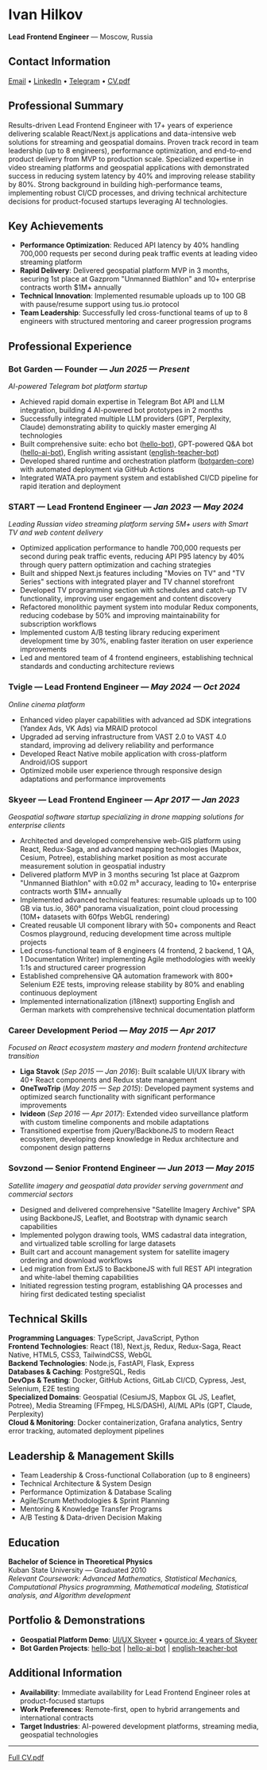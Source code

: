 # Ivan Hilkov

**Lead Frontend Engineer** — Moscow, Russia

## Contact Information

[Email](mailto:strange.mole@gmail.com) • [LinkedIn](https://www.linkedin.com/in/ivan-hilkov-a1022154/) • [Telegram](https://t.me/mrbzzz) • [CV.pdf](https://github.com/ivan-hilckov/ivan-hilckov/raw/main/CV.pdf)


## Professional Summary

Results-driven Lead Frontend Engineer with 17+ years of experience delivering scalable React/Next.js applications and data-intensive web solutions for streaming and geospatial domains. Proven track record in team leadership (up to 8 engineers), performance optimization, and end-to-end product delivery from MVP to production scale. Specialized expertise in video streaming platforms and geospatial applications with demonstrated success in reducing system latency by 40% and improving release stability by 80%. Strong background in building high-performance teams, implementing robust CI/CD processes, and driving technical architecture decisions for product-focused startups leveraging AI technologies.

## Key Achievements

- **Performance Optimization**: Reduced API latency by 40% handling 700,000 requests per second during peak traffic events at leading video streaming platform
- **Rapid Delivery**: Delivered geospatial platform MVP in 3 months, securing 1st place at Gazprom "Unmanned Biathlon" and 10+ enterprise contracts worth $1M+ annually
- **Technical Innovation**: Implemented resumable uploads up to 100 GB with pause/resume support using tus.io protocol
- **Team Leadership**: Successfully led cross-functional teams of up to 8 engineers with structured mentoring and career progression programs

## Professional Experience

### **Bot Garden** — **Founder** — _Jun 2025 — Present_

_AI-powered Telegram bot platform startup_

- Achieved rapid domain expertise in Telegram Bot API and LLM integration, building 4 AI-powered bot prototypes in 2 months
- Successfully integrated multiple LLM providers (GPT, Perplexity, Claude) demonstrating ability to quickly master emerging AI technologies
- Built comprehensive suite: echo bot ([hello-bot](https://github.com/ivan-hilckov/hello-bot)), GPT-powered Q&A bot ([hello-ai-bot](https://github.com/ivan-hilckov/hello-ai-bot)), English writing assistant ([english-teacher-bot](https://github.com/ivan-hilckov/english-teacher-bot))
- Developed shared runtime and orchestration platform ([botgarden-core](https://github.com/ivan-hilckov/botgarden-core)) with automated deployment via GitHub Actions
- Integrated WATA.pro payment system and established CI/CD pipeline for rapid iteration and deployment

### **START** — **Lead Frontend Engineer** — _Jan 2023 — May 2024_

_Leading Russian video streaming platform serving 5M+ users with Smart TV and web content delivery_

- Optimized application performance to handle 700,000 requests per second during peak traffic events, reducing API P95 latency by 40% through query pattern optimization and caching strategies
- Built and shipped Next.js features including "Movies on TV" and "TV Series" sections with integrated player and TV channel storefront
- Developed TV programming section with schedules and catch-up TV functionality, improving user engagement and content discovery
- Refactored monolithic payment system into modular Redux components, reducing codebase by 50% and improving maintainability for subscription workflows
- Implemented custom A/B testing library reducing experiment development time by 30%, enabling faster iteration on user experience improvements
- Led and mentored team of 4 frontend engineers, establishing technical standards and conducting architecture reviews

### **Tvigle** — **Lead Frontend Engineer** — _May 2024 — Oct 2024_

_Online cinema platform_

- Enhanced video player capabilities with advanced ad SDK integrations (Yandex Ads, VK Ads) via MRAID protocol
- Upgraded ad serving infrastructure from VAST 2.0 to VAST 4.0 standard, improving ad delivery reliability and performance
- Developed React Native mobile application with cross-platform Android/iOS support
- Optimized mobile user experience through responsive design adaptations and performance improvements

### **Skyeer** — **Lead Frontend Engineer** — _Apr 2017 — Jan 2023_

_Geospatial software startup specializing in drone mapping solutions for enterprise clients_

- Architected and developed comprehensive web-GIS platform using React, Redux-Saga, and advanced mapping technologies (Mapbox, Cesium, Potree), establishing market position as most accurate measurement solution in geospatial industry
- Delivered platform MVP in 3 months securing 1st place at Gazprom "Unmanned Biathlon" with ±0.02 m³ accuracy, leading to 10+ enterprise contracts worth $1M+ annually
- Implemented advanced technical features: resumable uploads up to 100 GB via tus.io, 360° panorama visualization, point cloud processing (10M+ datasets with 60fps WebGL rendering)
- Created reusable UI component library with 50+ components and React Cosmos playground, reducing development time across multiple projects
- Led cross-functional team of 8 engineers (4 frontend, 2 backend, 1 QA, 1 Documentation Writer) implementing Agile methodologies with weekly 1:1s and structured career progression
- Established comprehensive QA automation framework with 800+ Selenium E2E tests, improving release stability by 80% and enabling continuous deployment
- Implemented internationalization (i18next) supporting English and German markets with comprehensive technical documentation platform

### **Career Development Period** — _May 2015 — Apr 2017_

_Focused on React ecosystem mastery and modern frontend architecture transition_

- **Liga Stavok** (_Sep 2015 — Jan 2016_): Built scalable UI/UX library with 40+ React components and Redux state management
- **OneTwoTrip** (_May 2015 — Sep 2015_): Developed payment systems and optimized search functionality with significant performance improvements
- **Ivideon** (_Sep 2016 — Apr 2017_): Extended video surveillance platform with custom timeline components and mobile adaptations
- Transitioned expertise from jQuery/BackboneJS to modern React ecosystem, developing deep knowledge in Redux architecture and component design patterns

### **Sovzond** — **Senior Frontend Engineer** — _Jun 2013 — May 2015_

_Satellite imagery and geospatial data provider serving government and commercial sectors_

- Designed and delivered comprehensive "Satellite Imagery Archive" SPA using BackboneJS, Leaflet, and Bootstrap with dynamic search capabilities
- Implemented polygon drawing tools, WMS cadastral data integration, and virtualized table scrolling for large datasets
- Built cart and account management system for satellite imagery ordering and download workflows
- Led migration from ExtJS to BackboneJS with full REST API integration and white-label theming capabilities
- Initiated regression testing program, establishing QA processes and hiring first dedicated testing specialist

## Technical Skills

**Programming Languages**: TypeScript, JavaScript, Python  
**Frontend Technologies**: React (18), Next.js, Redux, Redux-Saga, React Native, HTML5, CSS3, TailwindCSS, WebGL  
**Backend Technologies**: Node.js, FastAPI, Flask, Express  
**Databases & Caching**: PostgreSQL, Redis  
**DevOps & Testing**: Docker, GitHub Actions, GitLab CI/CD, Cypress, Jest, Selenium, E2E testing  
**Specialized Domains**: Geospatial (CesiumJS, Mapbox GL JS, Leaflet, Potree), Media Streaming (FFmpeg, HLS/DASH), AI/ML APIs (GPT, Claude, Perplexity)  
**Cloud & Monitoring**: Docker containerization, Grafana analytics, Sentry error tracking, automated deployment pipelines

## Leadership & Management Skills

- Team Leadership & Cross-functional Collaboration (up to 8 engineers)
- Technical Architecture & System Design
- Performance Optimization & Database Scaling
- Agile/Scrum Methodologies & Sprint Planning
- Mentoring & Knowledge Transfer Programs
- A/B Testing & Data-driven Decision Making

## Education

**Bachelor of Science in Theoretical Physics**  
Kuban State University — Graduated 2010  
_Relevant Coursework: Advanced Mathematics, Statistical Mechanics, Computational Physics programming, Mathematical modeling, Statistical analysis, and Algorithm development_

## Portfolio & Demonstrations

- **Geospatial Platform Demo**: [UI/UX Skyeer](https://youtu.be/df4GsBd9a_U) • [gource.io: 4 years of Skyeer](https://youtu.be/0VSIHanKoNY?si=Oui7Jj2B3Zbp_Zpj)
- **Bot Garden Projects**: [hello-bot](https://github.com/ivan-hilckov/hello-bot) | [hello-ai-bot](https://github.com/ivan-hilckov/hello-ai-bot) | [english-teacher-bot](https://github.com/ivan-hilckov/english-teacher-bot)

## Additional Information

- **Availability**: Immediate availability for Lead Frontend Engineer roles at product-focused startups
- **Work Preferences**: Remote-first, open to hybrid arrangements and international contracts
- **Target Industries**: AI-powered development platforms, streaming media, geospatial technologies

---

[Full CV.pdf](https://github.com/ivan-hilckov/ivan-hilckov/raw/main/CV_FULL.pdf)